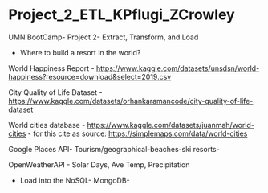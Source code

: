 # Project_2_ETL_KPflugi_ZCrowley
UMN BootCamp- Project 2- Extract, Transform, and Load 

- Where to build a resort in the world? 

World Happiness Report - https://www.kaggle.com/datasets/unsdsn/world-happiness?resource=download&select=2019.csv 

City Quality of Life Dataset - https://www.kaggle.com/datasets/orhankaramancode/city-quality-of-life-dataset

World cities database - https://www.kaggle.com/datasets/juanmah/world-cities
    - for this cite as source: https://simplemaps.com/data/world-cities 

Google Places API- Tourism/geographical-beaches-ski resorts-

OpenWeatherAPI - Solar Days, Ave Temp, Precipitation


- Load into the NoSQL- MongoDB-

